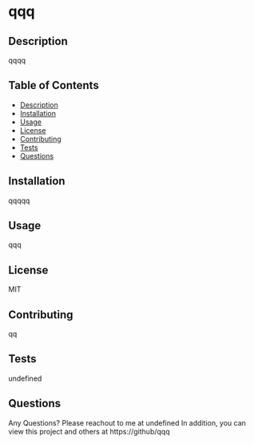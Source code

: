 # qqq

## Description

qqqq

## Table of Contents

- [Description](#description)
- [Installation](#installation)
- [Usage](#usage)
- [License](#license)
- [Contributing](#contributing)
- [Tests](#tests)
- [Questions](#questions)

## Installation

qqqqq

## Usage

qqq

## License

MIT

## Contributing

qq

## Tests

undefined

## Questions

Any Questions? Please reachout to me at undefined
In addition, you can view this project and others at https://github/qqq
